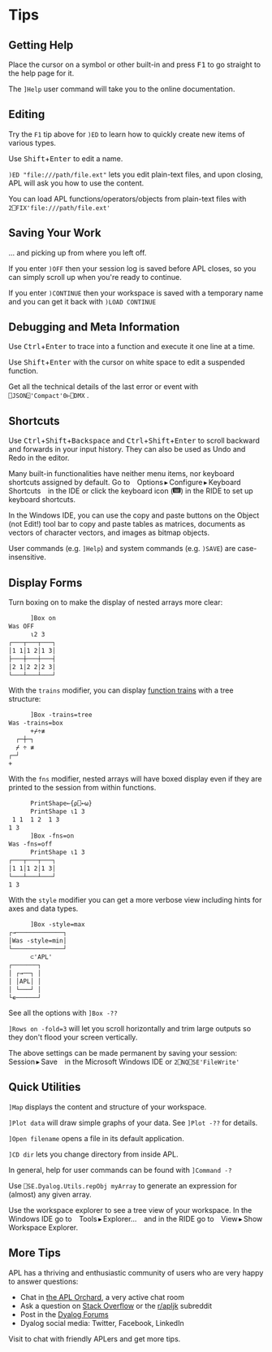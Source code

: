 # Tips

## Getting Help
Place the cursor on a symbol or other built-in and press <kbd>F1</kbd> to go straight to the help page for it.

The `]Help` user command will take you to the online documentation.

## Editing
Try the `F1` tip above for `)ED` to learn how to quickly create new items of various types.

Use <kbd>Shift</kbd>+<kbd>Enter</kbd> to edit a name.

`)ED "file:///path/file.ext"` lets you edit plain-text files, and upon closing, APL will ask you how to use the content.

You can load APL functions/operators/objects from plain-text files with `2⎕FIX'file:///path/file.ext'`

## Saving Your Work
... and picking up from where you left off.

If you enter `)OFF` then your session log is saved before APL closes, so you can simply scroll up when you're ready to continue.

If you enter `)CONTINUE` then your workspace is saved with a temporary name and you can get it back with `)LOAD CONTINUE`

## Debugging and Meta Information
Use <kbd>Ctrl</kbd>+<kbd>Enter</kbd> to trace into a function and execute it one line at a time.

Use <kbd>Shift</kbd>+<kbd>Enter</kbd> with the cursor on white space to edit a suspended function.

Get all the technical details of the last error or event with `⎕JSON⍠'Compact'0⊢⎕DMX` .

## Shortcuts
Use <kbd>Ctrl</kbd>+<kbd>Shift</kbd>+<kbd>Backspace</kbd> and <kbd>Ctrl</kbd>+<kbd>Shift</kbd>+<kbd>Enter</kbd> to scroll backward and forwards in your input history. They can also be used as Undo and Redo in the editor.

Many built-in functionalities have neither menu items, nor keyboard shortcuts assigned by default. Go to&emsp;Options&thinsp;▸&thinsp;Configure&thinsp;▸&thinsp;Keyboard Shortcuts&emsp;in the IDE or click the keyboard icon (<img alt="mini keyboard logo" src="img/kbdmini.svg" width="15px">) in the RIDE to set up keyboard shortcuts.

In the Windows IDE, you can use the copy and paste buttons on the Object (not Edit!) tool bar to copy and paste tables as matrices, documents as vectors of character vectors, and images as bitmap objects.

User commands (e.g. `]Help`) and system commands (e.g. `)SAVE`) are case-insensitive.

## Display Forms
Turn boxing on to make the display of nested arrays more clear:
```APL
      ]Box on
Was OFF
      ⍳2 3
┌───┬───┬───┐
│1 1│1 2│1 3│
├───┼───┼───┤
│2 1│2 2│2 3│
└───┴───┴───┘
```
With the `trains` modifier, you can display [function trains](https://apl.wiki/Tacit_programming#Trains) with a tree structure:
```APL
      ]Box -trains=tree
Was -trains=box
      +⌿÷≢
  ┌─┼─┐
  ⌿ ÷ ≢
┌─┘    
+      
```
With the `fns` modifier, nested arrays will have boxed display even if they are printed to the session from within functions.
```APL
      PrintShape←{⍴⎕←⍵}
      PrintShape ⍳1 3
 1 1  1 2  1 3 
1 3
      ]Box -fns=on
Was -fns=off
      PrintShape ⍳1 3
┌───┬───┬───┐
│1 1│1 2│1 3│
└───┴───┴───┘
1 3
```
With the `style` modifier you can get a more verbose view including hints for axes and data types.
```APL
      ]Box -style=max
┌→─────────────┐
│Was -style=min│
└──────────────┘
      ⊂'APL'
┌───────┐
│ ┌→──┐ │
│ │APL│ │
│ └───┘ │
└∊──────┘
```
See all the options with `]Box -??`

`]Rows on -fold=3` will let you scroll horizontally and trim large outputs so they don't flood your screen vertically.

The above settings can be made permanent by saving your session:&emsp;Session&thinsp;▸&thinsp;Save&emsp;in the Microsoft Windows IDE or `2⎕NQ⎕SE'FileWrite'`

## Quick Utilities
`]Map` displays the content and structure of your workspace.

`]Plot data` will draw simple graphs of your data. See `]Plot -??` for details.

`]Open filename` opens a file in its default application.

`]CD dir` lets you change directory from inside APL.

In general, help for user commands can be found with `]Command -?`

Use `⎕SE.Dyalog.Utils.repObj myArray` to generate an expression for (almost) any given array.

Use the workspace explorer to see a tree view of your workspace. In the Windows IDE go to&emsp;Tools&thinsp;▸&thinsp;Explorer&hellip;&emsp;and in the RIDE go to&emsp;View&thinsp;▸&thinsp;Show Workspace Explorer.

## More Tips
APL has a thriving and enthusiastic community of users who are very happy to answer questions:

- Chat in [the APL Orchard](https://apl.wiki/APL_Orchard), a very active chat room
- Ask a question on [Stack Overflow](https://stackoverflow.com/questions/ask?tags=apl) or the [r/apljk](https://www.reddit.com/r/apljk/) subreddit
- Post in the [Dyalog Forums](https://forums.dyalog.com/)
- Dyalog social media: Twitter, Facebook, LinkedIn

Visit  to chat with friendly APLers and get more tips. 